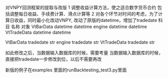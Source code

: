 对VNPY回测框架的提取与改版
1 调整收益计算方法，使之适合数字货币合约
  包括调整每日收益、手续费计算、滑点计算等
2 对各个环节对时间的考虑，为了计算日收益，同时最小化改动VNPY,
  改动了原版的datetime，增加了tradedate
  科目         名称      对象
  VtBarData   datetime  datetime
  engine      datetime  datetime
  VtTradeData datetime  datetime
  
  VtBarData   tradedate str
  engine      tradedate str
  VtTradeData tradedate str
  
如此修改之后，当数据输入数据库的时候，需要考量
当数据输入数据库的时候，直接把tradedate一步修改到位，以后不需要再改


新版的例子在examples 里面的runBacktesting_test3.py里面


  
  
 